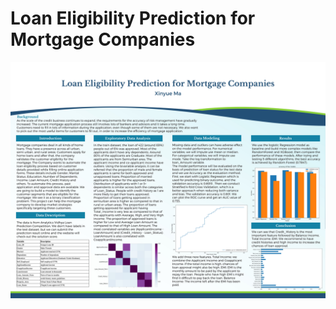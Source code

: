 # Loan Eligibility Prediction for Mortgage Companies

![image](https://github.com/Xinyue-Ma/PersonalProjects/blob/main/CreditRisk/LoanPrediction/LoanPrediction.jpg)
